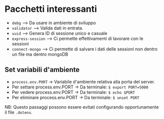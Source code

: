 # Pacchetti interessanti

-   `debg` --> Da usare in ambiente di sviluppo
-   `validator` --> Valida dati in entrata.
-   `uuid` --> Genera ID di sessione unico e casuale
-   `express-session` --> Ci permette effettivamenti di lavorare con le sessioni
-   `connect-mongo` --> Ci permette di salvare i dati delle sessioni non dentro un file ma dentro mongoDB

## Set variabili d'ambiente

-   `process.env.PORT` -> Variabile d'ambiente relativa alla porta del server.
-   Per settare process.env.PORT -> Da terminale: `$ export PORT=5000`
-   Per vedere process.env.PORT -> Da terminale: `$ echo $PORT`
-   Per eliminare process.env.PORT -> Da terminale: `$ unset PORT`

NB: Questo passaggi possono essere evitati configurando opportunamente il file `.dotenv`.
